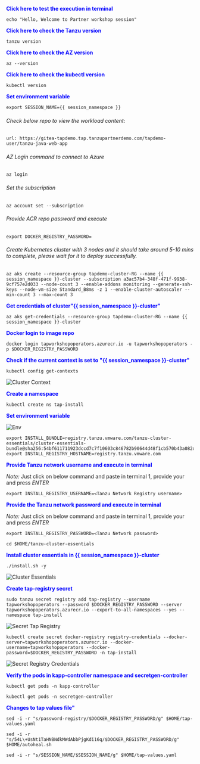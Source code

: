 
<p style="color:blue"><strong> Click here to test the execution in terminal</strong></p>

```execute-1
echo "Hello, Welcome to Partner workshop session"
```

<p style="color:blue"><strong> Click here to check the Tanzu version</strong></p>

```execute
tanzu version
```

<p style="color:blue"><strong> Click here to check the AZ version</strong></p>

```execute
az --version
```

<p style="color:blue"><strong> Click here to check the kubectl version</strong></p>

```execute
kubectl version
```

<p style="color:blue"><strong> Set environment variable </strong></p>

```execute-all
export SESSION_NAME={{ session_namespace }}
```

###### Check below repo to view the workload content: 

```dashboard:open-url
url: https://gitea-tapdemo.tap.tanzupartnerdemo.com/tapdemo-user/tanzu-java-web-app
```

######  AZ Login command to connect to Azure

```execute
az login 
```

###### Set the subscription

```execute
az account set --subscription 
```

###### Provide ACR repo password and execute

```execute
export DOCKER_REGISTRY_PASSWORD=
```

###### Create Kubernetes cluster with 3 nodes and it should take around 5-10 mins to complete, please wait for it to deploy successfully. 
 
```execute
az aks create --resource-group tapdemo-cluster-RG --name {{ session_namespace }}-cluster --subscription a3ac57b4-348f-471f-9938-9cf757e2d033 --node-count 3 --enable-addons monitoring --generate-ssh-keys --node-vm-size Standard_B8ms -z 1 --enable-cluster-autoscaler --min-count 3 --max-count 3
```

<p style="color:blue"><strong> Get credentials of cluster"{{ session_namespace }}-cluster" </strong></p>

```execute
az aks get-credentials --resource-group tapdemo-cluster-RG --name {{ session_namespace }}-cluster
```
  
<p style="color:blue"><strong> Docker login to image repo </strong></p>

```execute
docker login tapworkshopoperators.azurecr.io -u tapworkshopoperators -p $DOCKER_REGISTRY_PASSWORD
```

<p style="color:blue"><strong> Check if the current context is set to "{{ session_namespace }}-cluster" </strong></p>

```execute
kubectl config get-contexts
```

![Cluster Context](images/prepare-1.png)

<p style="color:blue"><strong> Create a namespace </strong></p>

```execute
kubectl create ns tap-install
```

<p style="color:blue"><strong> Set environment variable </strong></p>

![Env](images/prepare-2.png)

```execute
export INSTALL_BUNDLE=registry.tanzu.vmware.com/tanzu-cluster-essentials/cluster-essentials-bundle@sha256:54bf611711923dccd7c7f10603c846782b90644d48f1cb570b43a082d18e23b9
export INSTALL_REGISTRY_HOSTNAME=registry.tanzu.vmware.com
```

<p style="color:blue"><strong> Provide Tanzu network username and execute in terminal </strong></p>
  
*Note:* Just click on below command and paste in terminal 1, provide your <Tanzu Network Registry username> and press *ENTER* 

```copy-and-edit
export INSTALL_REGISTRY_USERNAME=<Tanzu Network Registry username>
```

<p style="color:blue"><strong> Provide the Tanzu network password and execute in terminal </strong></p>
  
*Note:* Just click on below command and paste in terminal 1, provide your <Tanzu Network password> and press *ENTER* 

```copy-and-edit
export INSTALL_REGISTRY_PASSWORD=<Tanzu Network password>
```

```execute
cd $HOME/tanzu-cluster-essentials
```

<p style="color:blue"><strong> Install cluster essentials in {{ session_namespace }}-cluster  </strong></p>

```execute
./install.sh -y
```

![Cluster Essentials](images/prepare-3.png)

<p style="color:blue"><strong> Create tap-registry secret </strong></p>

```execute
sudo tanzu secret registry add tap-registry --username tapworkshopoperators --password $DOCKER_REGISTRY_PASSWORD --server tapworkshopoperators.azurecr.io --export-to-all-namespaces --yes --namespace tap-install
```

![Secret Tap Registry](images/prepare-4.png)

```execute
kubectl create secret docker-registry registry-credentials --docker-server=tapworkshopoperators.azurecr.io --docker-username=tapworkshopoperators --docker-password=$DOCKER_REGISTRY_PASSWORD -n tap-install
```

![Secret Registry Credentials](images/prepare-5.png)

<p style="color:blue"><strong> Verify the pods in kapp-controller namespace  and secretgen-controller </strong></p>

```execute
kubectl get pods -n kapp-controller
```

```execute
kubectl get pods -n secretgen-controller
```

<p style="color:blue"><strong> Changes to tap values file" </strong></p>

```execute
sed -i -r "s/password-registry/$DOCKER_REGISTRY_PASSWORD/g" $HOME/tap-values.yaml
```

```execute
sed -i -r "s/54L\+UsNt1TaHNBNdkMWdAbbPjgKdi16q/$DOCKER_REGISTRY_PASSWORD/g" $HOME/autoheal.sh
```

```execute
sed -i -r "s/SESSION_NAME/$SESSION_NAME/g" $HOME/tap-values.yaml
```
